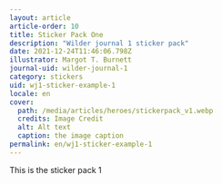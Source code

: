 ```yaml
---
layout: article
article-order: 10
title: Sticker Pack One
description: "Wilder journal 1 sticker pack"
date: 2021-12-24T11:46:06.798Z
illustrator: Margot T. Burnett
journal-uid: wilder-journal-1
category: stickers
uid: wj1-sticker-example-1
locale: en
cover: 
  path: /media/articles/heroes/stickerpack_v1.webp
  credits: Image Credit
  alt: Alt text
  caption: the image caption
permalink: en/wj1-sticker-example-1
---
```


This is the sticker pack 1
